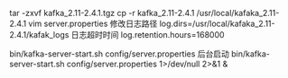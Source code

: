 tar -zxvf kafka_2.11-2.4.1.tgz
cp -r kafka_2.11-2.4.1 /usr/local/kafaka_2.11-2.4.1
vim server.properties
修改日志路径 log.dirs=/usr/local/kafaka_2.11-2.4.1/kafak_logs
日志超时时间 log.retention.hours=168000

bin/kafka-server-start.sh config/server.properties 
后台启动 bin/kafka-server-start.sh config/server.properties 1>/dev/null 2>&1 &